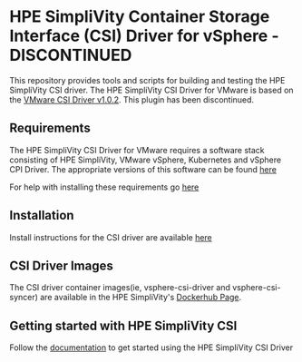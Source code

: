 # HPE SimpliVity Container Storage Interface (CSI) Driver for vSphere - DISCONTINUED

This repository provides tools and scripts for building and testing the HPE SimpliVity CSI driver. The HPE SimpliVity CSI Driver for VMware is based on the [VMware CSI Driver v1.0.2](https://github.com/kubernetes-sigs/vsphere-csi-driver/tree/v1.0.2). This plugin has been discontinued.

## Requirements

The HPE SimpliVity CSI Driver for VMware requires a software stack consisting of HPE SimpliVity, VMware vSphere, Kubernetes and vSphere CPI Driver.  The appropriate versions of this software can be found [here](docs/support-information.md)

For help with installing these requirements go [here](docs/driver-deployment/prerequisites-deployment/prerequisites.md)

## Installation

Install instructions for the CSI driver are available [here](docs/driver-deployment/installation.md)

## CSI Driver Images

The CSI driver container images(ie, vsphere-csi-driver and vsphere-csi-syncer) are available in the HPE SimpliVity's [Dockerhub Page](https://hub.docker.com/u/hpesimplivity).

## Getting started with HPE SimpliVity CSI

Follow the [documentation](https://hewlettpackard.github.io/simplivity-vsphere-csi-driver/) to get started using the HPE SimpliVity CSI Driver
